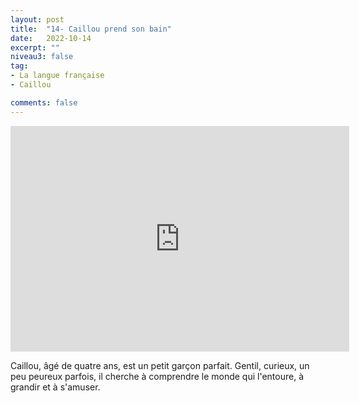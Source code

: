 ```yaml
---
layout: post
title:  "14- Caillou prend son bain"
date:   2022-10-14
excerpt: ""
niveau3: false
tag:
- La langue française
- Caillou

comments: false
---
```

<center>
<img style="display: none;" src="/assets/img/thumbnails/caillou-14.jpg" alt="" width="1" height="1">
<iframe width="542px" height="361px" src="https://www.youtube.com/embed/-KORhPvlMi4?rel=0&controls=1&showinfo=0&modestbranding=1&enablejsapi=1" allowfullscreen frameborder="0" ></iframe></center>

Caillou, âgé de quatre ans, est un petit garçon parfait. Gentil, curieux, un peu peureux parfois, il cherche à comprendre le monde qui l'entoure, à grandir et à s'amuser.
